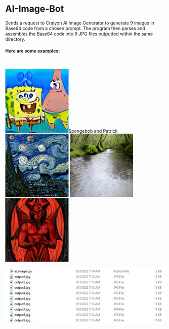 # AI-Image-Bot
Sends a request to Craiyon AI Image Generator to generate 9 images in Base64 code from a chosen prompt. The program then parses and assembles the Base64 code into 9 JPG files outputted within the same directory.

<h4>Here are some examples:</h4><br />

<p float="center">
  <img src="images/spongebobandpatrickjellyfishing.jpg" width="200" />Spongebob and Patrick
  <img src="images/starrynightcubism.jpg" width="200" /> 
  <img src="images/riverstyx.jpg" width="200" />
  <img src="images/satanhome.jpg" width="200" />
</p>

<p align="center">
  <img src="images/ai_images.JPG" width="600" alt="ai_images">
</p>
